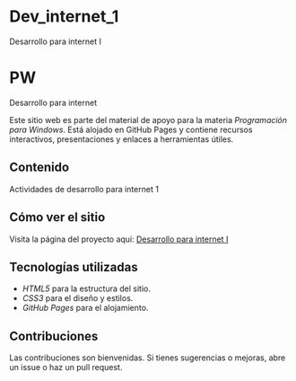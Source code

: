 # Dev_internet_1
Desarrollo para internet I

# PW
Desarrollo para internet

Este sitio web es parte del material de apoyo para la materia *Programación para Windows*. Está alojado en GitHub Pages y contiene recursos interactivos, presentaciones y enlaces a herramientas útiles.

## Contenido
Actividades de desarrollo para internet 1

## Cómo ver el sitio
Visita la página del proyecto aquí: [Desarrollo para internet I](https://islas06.github.io/Dev_internet_1/)

## Tecnologías utilizadas
- *HTML5* para la estructura del sitio.
- *CSS3* para el diseño y estilos.
- *GitHub Pages* para el alojamiento.

## Contribuciones
Las contribuciones son bienvenidas. Si tienes sugerencias o mejoras, abre un issue o haz un pull request.
